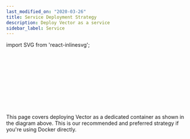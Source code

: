 ```yaml
---
last_modified_on: "2020-03-26"
title: Service Deployment Strategy
description: Deploy Vector as a service
sidebar_label: Service
---
```


import SVG from 'react-inlinesvg';

<SVG src="/img/strategies-docker-dedicated-container.svg" />

This page covers deploying Vector as a dedicated container as shown
in the diagram above. This is our recommended and preferred strategy if you're
using Docker directly.




